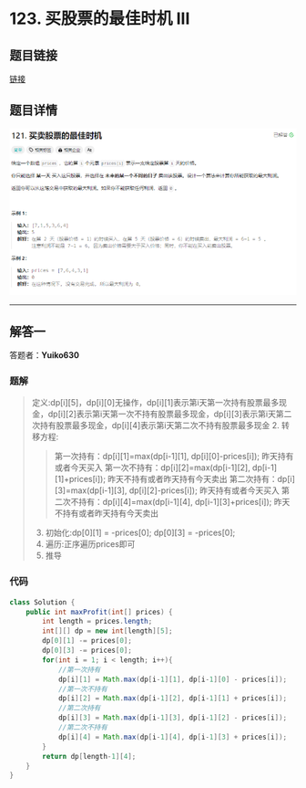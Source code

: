 # 123. 买股票的最佳时机 III
## 题目链接  
[链接](https://leetcode.cn/problems/best-time-to-buy-and-sell-stock-iii/)
## 题目详情
![](Img/121.png)

***
## 解答一
答题者：**Yuiko630**

### 题解
>定义:dp[i][5]，dp[i][0]无操作，dp[i][1]表示第i天第一次持有股票最多现金，dp[i][2]表示第i天第一次不持有股票最多现金，dp[i][3]表示第i天第二次持有股票最多现金，dp[i][4]表示第i天第二次不持有股票最多现金
>2. 转移方程:
> > 第一次持有：dp[i][1]=max(dp[i-1][1], dp[i][0]-prices[i]); 昨天持有或者今天买入
> > 第一次不持有：dp[i][2]=max(dp[i-1][2], dp[i-1][1]+prices[i]); 昨天不持有或者昨天持有今天卖出
> > 第二次持有：dp[i][3]=max(dp[i-1][3], dp[i][2]-prices[i]); 昨天持有或者今天买入
> > 第二次不持有：dp[i][4]=max(dp[i-1][4], dp[i-1][3]+prices[i]); 昨天不持有或者昨天持有今天卖出
>3. 初始化:dp[0][1] = -prices[0]; dp[0][3] = -prices[0];
>4. 遍历:正序遍历prices即可
>5. 推导

### 代码
``` java
class Solution {
    public int maxProfit(int[] prices) {
        int length = prices.length;
        int[][] dp = new int[length][5];
        dp[0][1] -= prices[0];
        dp[0][3] -= prices[0];
        for(int i = 1; i < length; i++){
            //第一次持有
            dp[i][1] = Math.max(dp[i-1][1], dp[i-1][0] - prices[i]);
            //第一次不持有
            dp[i][2] = Math.max(dp[i-1][2], dp[i-1][1] + prices[i]);
            //第二次持有
            dp[i][3] = Math.max(dp[i-1][3], dp[i-1][2] - prices[i]);
            //第二次不持有
            dp[i][4] = Math.max(dp[i-1][4], dp[i-1][3] + prices[i]);
        }
        return dp[length-1][4];
    }
}
```